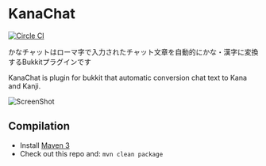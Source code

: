 KanaChat
========

[![Circle CI](https://circleci.com/gh/fubira/KanaChat.svg?style=svg&circle-token=3392171f053e7a8452a9e5139fec383c5bdb11c0)](https://circleci.com/gh/fubira/KanaChat)

かなチャットはローマ字で入力されたチャット文章を自動的にかな・漢字に変換するBukkitプラグインです

KanaChat is plugin for bukkit that automatic conversion chat text to Kana and Kanji.

![ScreenShot](https://i.imgur.com/z4vOY4H.png)

Compilation
-----------

* Install [Maven 3](http://maven.apache.org/download.html)
* Check out this repo and: `mvn clean package`
